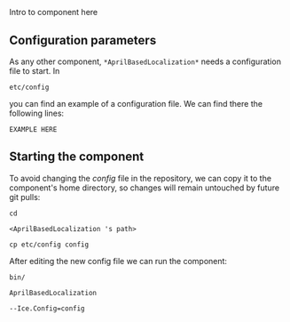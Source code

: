 ```
```
#
``` AprilBasedLocalization
```
Intro to component here


## Configuration parameters
As any other component,
``` *AprilBasedLocalization* ```
needs a configuration file to start. In

    etc/config

you can find an example of a configuration file. We can find there the following lines:

    EXAMPLE HERE

    
## Starting the component
To avoid changing the *config* file in the repository, we can copy it to the component's home directory, so changes will remain untouched by future git pulls:

    cd

``` <AprilBasedLocalization 's path> ```

    cp etc/config config
    
After editing the new config file we can run the component:

    bin/

```AprilBasedLocalization ```

    --Ice.Config=config
